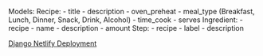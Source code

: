 Models: 
Recipe: 
    - title
    - description
    - oven_preheat
    - meal_type (Breakfast, Lunch, Dinner, Snack, Drink, Alcohol)
    - time_cook
    - serves
Ingredient:
    - recipe
    - name
    - description
    - amount
Step:
    - recipe
    - label
    - description

[Django Netlify Deployment](https://www.netlify.com/blog/2016/04/08/a-step-by-step-guide-cactus-on-netlify/)